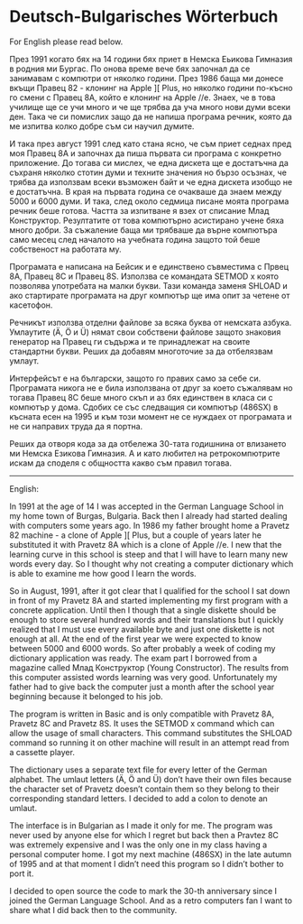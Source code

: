 # Deutsch-Bulgarisches Wörterbuch

For English please read below.

През 1991 когато бях на 14 години бях приет в Немска Еьикова Гимназия в родния ми Бургас. По онова време вече бях започнал да се занимавам с компютри от няколко години. През 1986 баща ми донесе вкъщи Правец 82 - клонинг на Apple ][ Plus, но няколко години по-късно го смени с Правец 8А, който е клонинг на Apple //e. Знаех, че в това училище ще се учи много и че ще трябва да уча много нови думи всеки ден. Така че си помислих защо да не напиша програма речник, която да ме изпитва колко добре съм си научил думите.

И така през август 1991 след като стана ясно, че съм приет седнах пред моя Правец 8А и започнах да пиша първата си програма с конкретно приложение. До тогава си мислех, че една дискета ще е достатъчна да съхраня няколко стотин думи и техните значения но бързо осъзнах, че трябва да използвам всеки възможен байт и че една дискета изобщо не е достатъчна. В края на първата година се очакваше да знаем между 5000 и 6000 думи. И така, след около седмица писане моята програма речник беше готова. Частта за изпитване я взех от списание Млад Конструктор. Резултатите от това компютърно асистирано учене бяха много добри. За съжаление баща ми трябваше да върне компютъра само месец след началото на учебната година защото той беше собственост на работата му.

Програмата е написана на Бейсик и е единствено съвместима с Првец 8A, Правец 8C и Правец 8S. Използва се командата SETMOD x която позволява употребата на малки букви. Тази команда заменя SHLOAD и ако стартирате програмата на друг компютър ще има опит за четене от касетофон.

Речникът използва отделни файлове за всяка буква от немската азбука. Умлаутите (Ä, Ö и Ü) нямат свои собствени файлове защото знаковия генератор на Правец ги съдържа и те принадлежат на своите стандартни букви. Реших да добавям многоточие за да отбелязвам умлаут.

Интерфейсът е на български, защото го правих само за себе си. Програмата никога не е била използвана от друг за което съжалявам но тогава Правец 8C беше много скъп и аз бях единствен в класа си с компютър у дома. Сдобих се със следващия си компютър (486SX) в късната есен на 1995 и към този момент не се нуждаех от програмата и не си направих труда да я портна.

Реших да отворя кода за да отбележа 30-тата годишнина от влизането ми Немска Езикова Гимназия. А и като любител на ретрокомпютрите искам да споделя с общността какво съм правил тогава.

-------

English:

In 1991 at the age of 14 I was accepted in the German Language School in my home town of Burgas, Bulgaria. Back then I already had started dealing with computers some years ago. In 1986 my father brought home a Pravetz 82 machine - a clone of Apple ][ Plus, but a couple of years later he substituted it with Pravetz 8A which is a clone of Apple //e. I new that the learning curve in this school is steep and that I will have to learn many new words every day. So I thought why not creating a computer dictionary which is able to examine me how good I learn the words.

So in August, 1991, after it got clear that I qualified for the school I sat down in front of my Pravetz 8A and started implementing my first program with a concrete application. Until then I though that a single diskette should be enough to store several hundred words and their translations but I quickly realized that I must use every available byte and just one diskette is not enough at all. At the end of the first year we were expected to know between 5000 and 6000 words. So after probably a week of coding my dictionary application was ready. The exam part I borrowed from a magazine called Млад Конструктор (Young Constructor). Тhe results from this computer assisted words learning was very good. Unfortunately my father had to give back the computer just a month after the school year beginning because it belonged to his job.

The program is written in Basic and is only compatible with Pravetz 8A, Pravetz 8C and Pravetz 8S. It uses the SETMOD x command which can allow the usage of small characters. This command substitutes the SHLOAD command so running it on other machine will result in an attempt read from a cassette player.

The dictionary uses a separate text file for every letter of the German alphabet. The umlaut letters (Ä, Ö and Ü) don’t have their own files because the character set of Pravetz doesn’t contain them so they belong to their corresponding standard letters. I decided to add a colon to denote an umlaut.

The interface is in Bulgarian as I made it only for me. The program was never used by anyone else for which I regret but back then a Pravtez 8C was extremely expensive and I was the only one in my class having a personal computer home. I got my next machine (486SX) in the late autumn of 1995 and at that moment I didn’t need this program so I didn’t bother to port it.

I decided to open source the code to mark the 30-th anniversary since I joined the German Language School. And as a retro computers fan I want to share what I did back then to the community.
